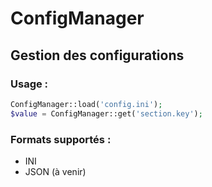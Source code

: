 # ConfigManager

## Gestion des configurations

### Usage :
```php
ConfigManager::load('config.ini');
$value = ConfigManager::get('section.key');
```

### Formats supportés :
- INI
- JSON (à venir)
